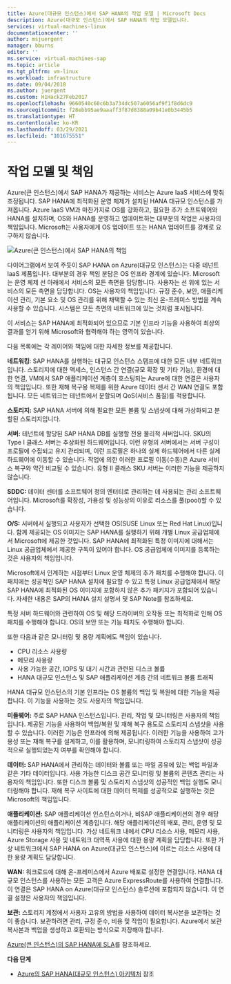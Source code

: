 ```yaml
---
title: Azure(대규모 인스턴스)에서 SAP HANA의 작업 모델 | Microsoft Docs
description: Azure(대규모 인스턴스)에서 SAP HANA의 작업 모델입니다.
services: virtual-machines-linux
documentationcenter: ''
author: msjuergent
manager: bburns
editor: ''
ms.service: virtual-machines-sap
ms.topic: article
ms.tgt_pltfrm: vm-linux
ms.workload: infrastructure
ms.date: 09/04/2018
ms.author: juergent
ms.custom: H1Hack27Feb2017
ms.openlocfilehash: 9660540c60c6b3a734dc507a6056af9f1f8d6dc9
ms.sourcegitcommit: f28ebb95ae9aaaff3f87d8388a09b41e0b3445b5
ms.translationtype: HT
ms.contentlocale: ko-KR
ms.lasthandoff: 03/29/2021
ms.locfileid: "101675551"
---
```

# <a name="operations-model-and-responsibilities"></a>작업 모델 및 책임

Azure(큰 인스턴스)에서 SAP HANA가 제공하는 서비스는 Azure IaaS 서비스에 맞춰 조정됩니다. SAP HANA에 최적화된 운영 체제가 설치된 HANA 대규모 인스턴스를 가져옵니다. Azure IaaS VM과 마찬가지로 OS를 강화하고, 필요한 추가 소프트웨어와 HANA를 설치하며, OS와 HANA를 운영하고 업데이트하는 대부분의 작업은 사용자의 책임입니다. Microsoft는 사용자에게 OS 업데이트 또는 HANA 업데이트를 강제로 요구하지 않습니다.

![Azure(큰 인스턴스)에서 SAP HANA의 책임](./media/hana-overview-architecture/image2-responsibilities.png)

다이어그램에서 보여 주듯이 SAP HANA on Azure(대규모 인스턴스)는 다중 테넌트 IaaS 제품입니다. 대부분의 경우 책임 분담은 OS 인프라 경계에 있습니다. Microsoft는 운영 체제 선 아래에서 서비스의 모든 측면을 담당합니다. 사용자는 선 위에 있는 서비스의 모든 측면을 담당합니다. OS는 사용자의 책임입니다. 규정 준수, 보안, 애플리케이션 관리, 기본 요소 및 OS 관리를 위해 채택할 수 있는 최신 온-프레미스 방법을 계속 사용할 수 있습니다. 시스템은 모든 측면의 네트워크에 있는 것처럼 표시됩니다.

이 서비스는 SAP HANA에 최적화되어 있으므로 기본 인프라 기능을 사용하여 최상의 결과를 얻기 위해 Microsoft와 협력해야 하는 영역이 있습니다.

다음 목록에는 각 레이어와 책임에 대한 자세한 정보를 제공합니다.

**네트워킹**: SAP HANA를 실행하는 대규모 인스턴스 스탬프에 대한 모든 내부 네트워크입니다. 스토리지에 대한 액세스, 인스턴스 간 연결(규모 확장 및 기타 기능), 환경에 대한 연결, VM에서 SAP 애플리케이션 계층이 호스팅되는 Azure에 대한 연결은 사용자의 책임입니다. 또한 재해 복구용 복제를 위한 Azure 데이터 센서 간 WAN 연결도 포함됩니다. 모든 네트워크는 테넌트에서 분할되며 QoS(서비스 품질)를 적용합니다.

**스토리지:** SAP HANA 서버에 의해 필요한 모든 볼륨 및 스냅샷에 대해 가상화되고 분할된 스토리지입니다. 

**서버:** 테넌트에 할당된 SAP HANA DB를 실행할 전용 물리적 서버입니다. SKU의 Type I 클래스 서버는 추상화된 하드웨어입니다. 이런 유형의 서버에서는 서버 구성이 프로필에 수집되고 유지 관리되며, 이런 프로필은 하나의 실제 하드웨어에서 다른 실제 하드웨어에 이동할 수 있습니다. 작업에 의한 이러한 프로필 이동(수동)은 Azure 서비스 복구와 약간 비교될 수 있습니다. 유형 II 클래스 SKU 서버는 이러한 기능을 제공하지 않습니다.

**SDDC:** 데이터 센터를 소프트웨어 정의 엔터티로 관리하는 데 사용되는 관리 소프트웨어입니다. Microsoft를 확장성, 가용성 및 성능상의 이유로 리소스를 풀(pool)할 수 있습니다.

**O/S:** 서버에서 실행되고 사용자가 선택한 OS(SUSE Linux 또는 Red Hat Linux)입니다. 함께 제공되는 OS 이미지는 SAP HANA를 실행하기 위해 개별 Linux 공급업체에서 Microsoft에 제공한 것입니다. SAP HANA에 최적화된 특정 이미지에 대해서는 Linux 공급업체에서 제공한 구독이 있어야 합니다. OS 공급업체에 이미지를 등록하는 것은 사용자의 책임입니다. 

Microsoft에서 인계하는 시점부터 Linux 운영 체제의 추가 패치를 수행해야 합니다. 이 패치에는 성공적인 SAP HANA 설치에 필요할 수 있고 특정 Linux 공급업체에서 해당 SAP HANA에 최적화된 OS 이미지에 포함하지 않은 추가 패키지가 포함되어 있습니다. 자세한 내용은 SAP의 HANA 설치 설명서 및 SAP Note를 참조하세요. 

특정 서버 하드웨어와 관련하여 OS 및 해당 드라이버의 오작동 또는 최적화로 인해 OS 패치를 수행해야 합니다. OS의 보안 또는 기능 패치도 수행해야 합니다. 

또한 다음과 같은 모니터링 및 용량 계획에도 책임이 있습니다.

- CPU 리소스 사용량
- 메모리 사용량
- 사용 가능한 공간, IOPS 및 대기 시간과 관련된 디스크 볼륨
- HANA 대규모 인스턴스 및 SAP 애플리케이션 계층 간의 네트워크 볼륨 트래픽

HANA 대규모 인스턴스의 기본 인프라는 OS 볼륨의 백업 및 복원에 대한 기능을 제공합니다. 이 기능을 사용하는 것도 사용자의 책임입니다.

**미들웨어:** 주로 SAP HANA 인스턴스입니다. 관리, 작업 및 모니터링은 사용자의 책임입니다. 제공된 기능을 사용하여 백업/복원 및 재해 복구 용도로 스토리지 스냅샷을 사용할 수 있습니다. 이러한 기능은 인프라에 의해 제공됩니다. 이러한 기능을 사용하여 고가용성 또는 재해 복구를 설계하고, 이를 활용하며, 모니터링하여 스토리지 스냅샷이 성공적으로 실행되었는지 여부를 확인해야 합니다.

**데이터:** SAP HANA에서 관리하는 데이터와 볼륨 또는 파일 공유에 있는 백업 파일과 같은 기타 데이터입니다. 사용 가능한 디스크 공간 모니터링 및 볼륨의 콘텐츠 관리는 사용자의 책임입니다. 또한 디스크 볼륨 및 스토리지 스냅샷의 성공적인 백업 실행도 모니터링해야 합니다. 재해 복구 사이트에 대한 데이터 복제를 성공적으로 실행하는 것은 Microsoft의 책임입니다.

**애플리케이션:** SAP 애플리케이션 인스턴스이거나, 비SAP 애플리케이션의 경우 해당 애플리케이션의 애플리케이션 계층입니다. 해당 애플리케이션의 배포, 관리, 운영 및 모니터링은 사용자의 책임입니다. 가상 네트워크 내에서 CPU 리소스 사용, 메모리 사용, Azure Storage 사용 및 네트워크 대역폭 사용에 대한 용량 계획을 담당합니다. 또한 가상 네트워크에서 SAP HANA on Azure(대규모 인스턴스)에 이르는 리소스 사용에 대한 용량 계획도 담당합니다.

**WAN:** 워크로드에 대해 온-프레미스에서 Azure 배포로 설정한 연결입니다. HANA 대규모 인스턴스를 사용하는 모든 고객은 Azure ExpressRoute를 사용하여 연결합니다. 이 연결은 SAP HANA on Azure(대규모 인스턴스) 솔루션에 포함되지 않습니다. 이 연결 설정은 사용자의 책임입니다.

**보관:** 스토리지 계정에서 사용자 고유의 방법을 사용하여 데이터 복사본을 보관하는 것이 좋습니다. 보관하려면 관리, 규정 준수, 비용 및 작업이 필요합니다. Azure에서 보관 복사본과 백업을 생성하고 호환되는 방식으로 저장해야 합니다.

[Azure(큰 인스턴스)의 SAP HANA에 SLA](https://azure.microsoft.com/support/legal/sla/sap-hana-large/)를 참조하세요.

**다음 단계**
- [Azure의 SAP HANA(대규모 인스턴스) 아키텍처](hana-architecture.md) 참조
